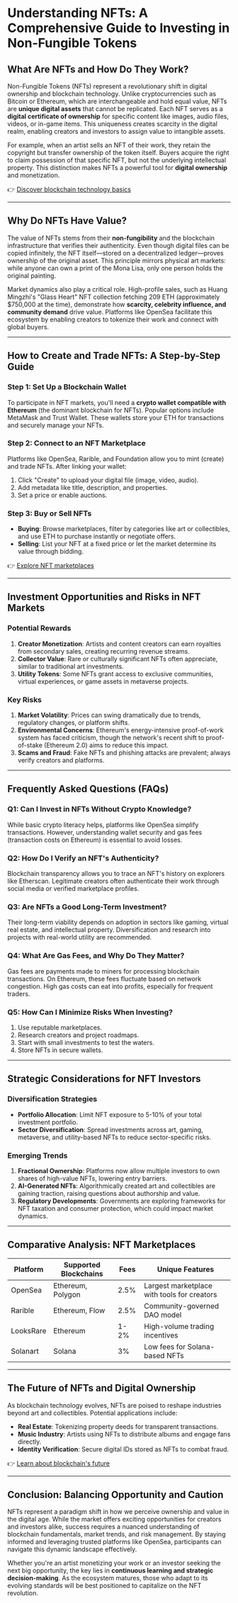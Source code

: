 # Understanding NFTs: A Comprehensive Guide to Investing in Non-Fungible Tokens

## What Are NFTs and How Do They Work?

Non-Fungible Tokens (NFTs) represent a revolutionary shift in digital ownership and blockchain technology. Unlike cryptocurrencies such as Bitcoin or Ethereum, which are interchangeable and hold equal value, NFTs are **unique digital assets** that cannot be replicated. Each NFT serves as a **digital certificate of ownership** for specific content like images, audio files, videos, or in-game items. This uniqueness creates scarcity in the digital realm, enabling creators and investors to assign value to intangible assets.

For example, when an artist sells an NFT of their work, they retain the copyright but transfer ownership of the token itself. Buyers acquire the right to claim possession of that specific NFT, but not the underlying intellectual property. This distinction makes NFTs a powerful tool for **digital ownership** and monetization.

👉 [Discover blockchain technology basics](https://bit.ly/okx-bonus)

---

## Why Do NFTs Have Value?

The value of NFTs stems from their **non-fungibility** and the blockchain infrastructure that verifies their authenticity. Even though digital files can be copied infinitely, the NFT itself—stored on a decentralized ledger—proves ownership of the original asset. This principle mirrors physical art markets: while anyone can own a print of the Mona Lisa, only one person holds the original painting.

Market dynamics also play a critical role. High-profile sales, such as Huang Mingzhi's "Glass Heart" NFT collection fetching 209 ETH (approximately $750,000 at the time), demonstrate how **scarcity, celebrity influence, and community demand** drive value. Platforms like OpenSea facilitate this ecosystem by enabling creators to tokenize their work and connect with global buyers.

---

## How to Create and Trade NFTs: A Step-by-Step Guide

### Step 1: Set Up a Blockchain Wallet

To participate in NFT markets, you'll need a **crypto wallet compatible with Ethereum** (the dominant blockchain for NFTs). Popular options include MetaMask and Trust Wallet. These wallets store your ETH for transactions and securely manage your NFTs.

### Step 2: Connect to an NFT Marketplace

Platforms like OpenSea, Rarible, and Foundation allow you to mint (create) and trade NFTs. After linking your wallet:
1. Click "Create" to upload your digital file (image, video, audio).
2. Add metadata like title, description, and properties.
3. Set a price or enable auctions.

### Step 3: Buy or Sell NFTs

- **Buying**: Browse marketplaces, filter by categories like art or collectibles, and use ETH to purchase instantly or negotiate offers.
- **Selling**: List your NFT at a fixed price or let the market determine its value through bidding.

👉 [Explore NFT marketplaces](https://bit.ly/okx-bonus)

---

## Investment Opportunities and Risks in NFT Markets

### Potential Rewards

1. **Creator Monetization**: Artists and content creators can earn royalties from secondary sales, creating recurring revenue streams.
2. **Collector Value**: Rare or culturally significant NFTs often appreciate, similar to traditional art investments.
3. **Utility Tokens**: Some NFTs grant access to exclusive communities, virtual experiences, or game assets in metaverse projects.

### Key Risks

1. **Market Volatility**: Prices can swing dramatically due to trends, regulatory changes, or platform shifts.
2. **Environmental Concerns**: Ethereum's energy-intensive proof-of-work system has faced criticism, though the network's recent shift to proof-of-stake (Ethereum 2.0) aims to reduce this impact.
3. **Scams and Fraud**: Fake NFTs and phishing attacks are prevalent; always verify creators and platforms.

---

## Frequently Asked Questions (FAQs)

### Q1: Can I Invest in NFTs Without Crypto Knowledge?

While basic crypto literacy helps, platforms like OpenSea simplify transactions. However, understanding wallet security and gas fees (transaction costs on Ethereum) is essential to avoid losses.

### Q2: How Do I Verify an NFT's Authenticity?

Blockchain transparency allows you to trace an NFT's history on explorers like Etherscan. Legitimate creators often authenticate their work through social media or verified marketplace profiles.

### Q3: Are NFTs a Good Long-Term Investment?

Their long-term viability depends on adoption in sectors like gaming, virtual real estate, and intellectual property. Diversification and research into projects with real-world utility are recommended.

### Q4: What Are Gas Fees, and Why Do They Matter?

Gas fees are payments made to miners for processing blockchain transactions. On Ethereum, these fees fluctuate based on network congestion. High gas costs can eat into profits, especially for frequent traders.

### Q5: How Can I Minimize Risks When Investing?

1. Use reputable marketplaces.
2. Research creators and project roadmaps.
3. Start with small investments to test the waters.
4. Store NFTs in secure wallets.

---

## Strategic Considerations for NFT Investors

### Diversification Strategies

- **Portfolio Allocation**: Limit NFT exposure to 5-10% of your total investment portfolio.
- **Sector Diversification**: Spread investments across art, gaming, metaverse, and utility-based NFTs to reduce sector-specific risks.

### Emerging Trends

1. **Fractional Ownership**: Platforms now allow multiple investors to own shares of high-value NFTs, lowering entry barriers.
2. **AI-Generated NFTs**: Algorithmically created art and collectibles are gaining traction, raising questions about authorship and value.
3. **Regulatory Developments**: Governments are exploring frameworks for NFT taxation and consumer protection, which could impact market dynamics.

---

## Comparative Analysis: NFT Marketplaces

| Platform       | Supported Blockchains | Fees     | Unique Features                  |
|----------------|-----------------------|----------|-----------------------------------|
| OpenSea        | Ethereum, Polygon     | 2.5%     | Largest marketplace with tools for creators |
| Rarible        | Ethereum, Flow        | 2.5%     | Community-governed DAO model      |
| LooksRare      | Ethereum              | 1-2%     | High-volume trading incentives    |
| Solanart       | Solana                | 3%       | Low fees for Solana-based NFTs    |

---

## The Future of NFTs and Digital Ownership

As blockchain technology evolves, NFTs are poised to reshape industries beyond art and collectibles. Potential applications include:
- **Real Estate**: Tokenizing property deeds for transparent transactions.
- **Music Industry**: Artists using NFTs to distribute albums and engage fans directly.
- **Identity Verification**: Secure digital IDs stored as NFTs to combat fraud.

👉 [Learn about blockchain's future](https://bit.ly/okx-bonus)

---

## Conclusion: Balancing Opportunity and Caution

NFTs represent a paradigm shift in how we perceive ownership and value in the digital age. While the market offers exciting opportunities for creators and investors alike, success requires a nuanced understanding of blockchain fundamentals, market trends, and risk management. By staying informed and leveraging trusted platforms like OpenSea, participants can navigate this dynamic landscape effectively.

Whether you're an artist monetizing your work or an investor seeking the next big opportunity, the key lies in **continuous learning and strategic decision-making**. As the ecosystem matures, those who adapt to its evolving standards will be best positioned to capitalize on the NFT revolution.